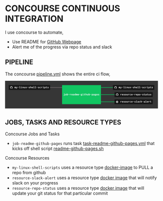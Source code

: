 # CONCOURSE CONTINUOUS INTEGRATION

I use concourse to automate,

* Use README for
  [GitHub Webpage](https://jeffdecola.github.io/my-linux-shell-scripts/)
* Alert me of the progress via repo status and slack

## PIPELINE

The concourse
[pipeline.yml](https://github.com/JeffDeCola/my-linux-shell-scripts/blob/master/ci/pipeline.yml)
shows the entire ci flow,

![IMAGE - my-linux-shell-scripts concourse ci pipeline - IMAGE](docs/pics/my-linux-shell-scripts-pipeline.jpg)

## JOBS, TASKS AND RESOURCE TYPES

Concourse Jobs and Tasks

* `job-readme-github-pages` runs task
  [task-readme-github-pages.yml](https://github.com/JeffDeCola/my-linux-shell-scripts/blob/master/ci/tasks/task-readme-github-pages.yml)
  that kicks off shell script
  [readme-github-pages.sh](https://github.com/JeffDeCola/my-linux-shell-scripts/blob/master/ci/scripts/readme-github-pages.sh)

Concourse Resources

* `my-linux-shell-scripts` uses a resource type
  [docker-image](https://hub.docker.com/r/concourse/git-resource/)
  to PULL a repo from github
* `resource-slack-alert` uses a resource type
  [docker image](https://hub.docker.com/r/cfcommunity/slack-notification-resource)
  that will notify slack on your progress
* `resource-repo-status` uses a resource type
  [docker image](https://hub.docker.com/r/jeffdecola/github-status-resource-clone)
  that will update your git status for that particular commit
